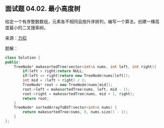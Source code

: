 ## 面试题 04.02. 最小高度树
给定一个有序整数数组，元素各不相同且按升序排列，编写一个算法，创建一棵高度最小的二叉搜索树。

来源：[力扣](https://leetcode-cn.com/problems/minimum-height-tree-lcci/)

题解：
```C++
class Solution {
public:
    TreeNode* makesortedTree(vector<int>& nums, int left, int right){
        if(left > right)return NULL;
        if(left == right)return new TreeNode(nums[left]);
        int mid = (left + right) / 2;
        TreeNode* root = new TreeNode(nums[mid]);
        root->left = makesortedTree(nums, left, mid - 1);
        root->right = makesortedTree(nums, mid + 1, right);
        return root;
    }
    TreeNode* sortedArrayToBST(vector<int>& nums) {
        return makesortedTree(nums, 0, nums.size() - 1);
    }
};
```
